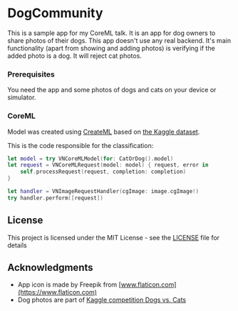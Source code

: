 # DogCommunity

This is a sample app for my CoreML talk. It is an app for dog owners to share photos of their dogs. This app doesn't use any real backend. It's main functionality (apart from showing and adding photos) is verifying if the added photo is a dog. It will reject cat photos.

### Prerequisites

You need the app and some photos of dogs and cats on your device or simulator.

### CoreML

Model was created using [CreateML]() based on [the Kaggle dataset](https://www.kaggle.com/c/dogs-vs-cats/data).

This is the code responsible for the classification:
```swift
let model = try VNCoreMLModel(for: CatOrDog().model)
let request = VNCoreMLRequest(model: model) { request, error in
    self.processRequest(request, completion: completion)
}

let handler = VNImageRequestHandler(cgImage: image.cgImage!)
try handler.perform([request])
```

## License

This project is licensed under the MIT License - see the [LICENSE](LICENSE) file for details

## Acknowledgments

* App icon is made by Freepik from [www.flaticon.com](https://www.flaticon.com)
* Dog photos are part of [Kaggle competition Dogs vs. Cats](https://www.kaggle.com/c/dogs-vs-cats)
